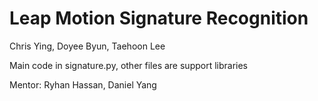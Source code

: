 Leap Motion Signature Recognition
=================

Chris Ying, Doyee Byun, Taehoon Lee

Main code in signature.py, other files are support libraries

Mentor: Ryhan Hassan, Daniel Yang
